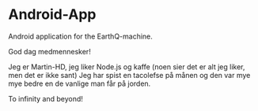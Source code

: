 # Android-App
Android application for the EarthQ-machine.

God dag medmennesker!

Jeg er Martin-HD, jeg liker Node.js og kaffe (noen sier det er alt jeg liker, men det er ikke sant)
Jeg har spist en tacolefse på månen og den var mye mye bedre en de vanlige man får på jorden. 

To infinity and beyond!
